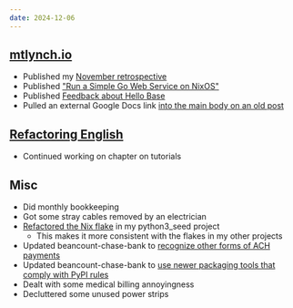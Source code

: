```yaml
---
date: 2024-12-06
---
```


## [mtlynch.io](https://mtlynch.io)

- Published my [November retrospective](https://mtlynch.io/retrospectives/2024/12/)
- Published ["Run a Simple Go Web Service on NixOS"](https://mtlynch.io/notes/simple-go-web-service-nixos/)
- Published [Feedback about Hello Base](https://mtlynch.io/notes/hello-base/)
- Pulled an external Google Docs link [into the main body on an old post](https://github.com/mtlynch/mtlynch.io/pull/1365)

## [Refactoring English](https://refactoringenglish.com)

- Continued working on chapter on tutorials

## Misc

- Did monthly bookkeeping
- Got some stray cables removed by an electrician
- [Refactored the Nix flake](https://github.com/mtlynch/python3_seed/pull/175) in my python3_seed project
  - This makes it more consistent with the flakes in my other projects
- Updated beancount-chase-bank to [recognize other forms of ACH payments](https://github.com/mtlynch/beancount-chase-bank/pull/166)
- Updated beancount-chase-bank to [use newer packaging tools that comply with PyPI rules](https://github.com/mtlynch/beancount-chase-bank/pull/169)
- Dealt with some medical billing annoyingness
- Decluttered some unused power strips
